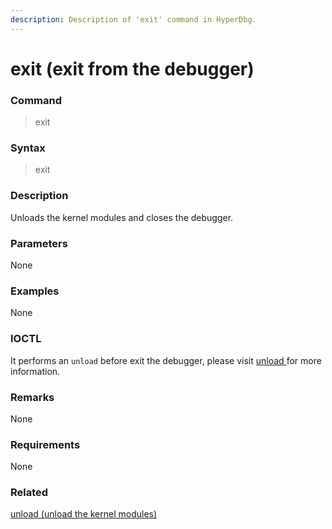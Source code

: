 ```yaml
---
description: Description of 'exit' command in HyperDbg.
---
```


# exit \(exit from the debugger\)

### Command

> exit

### Syntax

> exit

### Description

Unloads the kernel modules and closes the debugger.

### Parameters

None

### Examples

None

### IOCTL

It performs an `unload` before exit the debugger, please visit [unload ](https://docs.hyperdbg.com/commands/debugging-commands/unload)for more information.

### **Remarks**

None

### Requirements

None

### Related

[ unload \(unload the kernel modules\)](https://docs.hyperdbg.com/commands/debugging-commands/unload)

